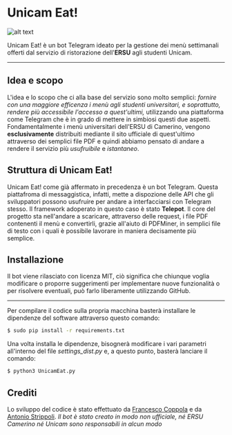 # Unicam Eat!

![alt text](https://i.imgur.com/RpKiAaX.png "UnicamEat!")

Unicam Eat! è un bot Telegram ideato per la gestione dei menù settimanali offerti dal servizio di ristorazione dell'**ERSU** agli studenti Unicam.

***

## Idea e scopo

L'idea e lo scopo che ci alla base del servizio sono molto semplici: *fornire con una maggiore efficenza i menù agli studenti universitari, e soprattutto, rendere più accessibile l'accesso a quest'ultimi,* utilizzando una piattaforma come Telegram che è in grado di mettere in simbiosi questi due aspetti.
Fondamentalmente i menù universitari dell'ERSU di Camerino, vengono **esclusivamente** distribuiti mediante il sito ufficiale di quest'ultimo attraverso dei semplici file PDF e quindi abbiamo pensato di andare a rendere il servizio più *usufruibile* e *istantaneo*. 

## Struttura di Unicam Eat!

Unicam Eat! come già affermato in precedenza è un bot Telegram. Questa piattafroma di messaggistica, infatti, mette a dispozione delle API che gli sviluppatori possono usufruire per andare a interfacciarsi con Telegram stesso. Il framework adoperato in questo caso è stato **Telepot**.
Il core del progetto sta nell'andare a scaricare, attraverso delle request, i file PDF contenenti il menù e convertirli, grazie all'aiuto di PDFMiner, in semplici file di testo con i quali è possibile lavorare in maniera decisamente più semplice. 

## Installazione

Il bot viene rilasciato con licenza MIT, ciò significa che chiunque voglia modificare o proporre suggerimenti per implementare nuove funzionalità o per risolvere eventuali, può farlo liberamente utilizzando GitHub. 

---

Per compilare il codice sulla propria macchina basterà installare le dipendenze del software attraverso questo comando:
```bash
$ sudo pip install -r requirements.txt
```
Una volta installa le dipendenze, bisognerà modificare i vari parametri all'interno del file *settings_dist.py* e, a questo punto, basterà lanciare il comando:
```bash
$ python3 UnicamEat.py
```

## Crediti

Lo sviluppo del codice è stato effettuato da [Francesco Coppola](https://github.com/Azzeccagarbugli) e da [Antonio Strippoli](https://github.com/Porchetta).
*Il bot è stato creato in modo non ufficiale, né ERSU Camerino né Unicam sono responsabili in alcun modo*


